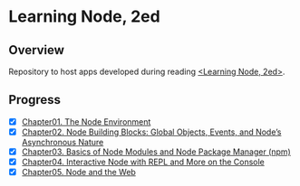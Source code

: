# Learning Node, 2ed  

## Overview  
Repository to host apps developed during reading [<Learning Node, 2ed>](https://www.amazon.cn/Learning-Node-Moving-to-the-Server-Side-Powers-Shelley/dp/1491943122/ref=sr_1_3?ie=UTF8&qid=1510914491&sr=8-3&keywords=learning+node&dpID=51U-tei3CuL&preST=_SY344_BO1,204,203,200_QL70_&dpSrc=srch).  

## Progress  
+ [x] [Chapter01. The Node Environment](chapter01/README.md)    
+ [x] [Chapter02. Node Building Blocks: Global Objects, Events, and Node’s Asynchronous Nature](chapter02/README.md)  
+ [x] [Chapter03. Basics of Node Modules and Node Package Manager (npm)](chapter03/README.md)  
+ [x] [Chapter04. Interactive Node with REPL and More on the Console](chapter04/README.md)  
+ [x] [Chapter05. Node and the Web](chapter05/README.md)  
